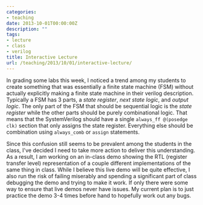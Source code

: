 ```yaml
---
categories:
- teaching
date: 2013-10-01T00:00:00Z
description: ""
tags:
- lecture
- class
- verilog
title: Interactive Lecture
url: /teaching/2013/10/01/interactive-lecture/
---
```


In grading some labs this week, I noticed a trend among my students to
create something that was essentially a finite state machine (FSM)
without actually explicitly making a finite state machine in their
verilog description.
Typically a FSM has 3 parts, a *state register*, *next state logic*,
and *output logic*.
The only part of the FSM that should be sequential logic is the 
*state register* while the other parts should be purely combinational logic.
That means that the SystemVerilog should have a single 
`always_ff @(posedge clk)` section that only assigns the state register.
Everything else should be combination using `always_comb` or `assign`
statements.

Since this confusion still seems to be prevalent among the students in
the class, I've decided I need to take more action to deliver this
understanding. 
As a result, I am working on an in-class demo showing the RTL
(register transfer level) representation of a couple different
implementations of the same thing in class.
While I believe this live demo will be quite effective, I also run the
risk of failing miserably and spending a significant part of class
debugging the demo and trying to make it work.
If only there were some way to ensure that live demos never have
issues. 
My current plan is to just practice the demo 3-4 times before hand to
hopefully work out any bugs.
